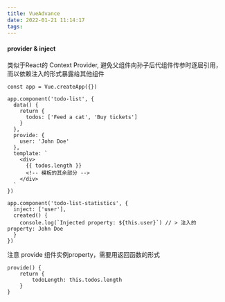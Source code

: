 ```yaml
---
title: VueAdvance
date: 2022-01-21 11:14:17
tags:
---
```

#### provider & inject
类似于React的 Context Provider, 避免父组件向孙子后代组件传参时逐层引用，而以依赖注入的形式暴露给其他组件
```
const app = Vue.createApp({})

app.component('todo-list', {
  data() {
    return {
      todos: ['Feed a cat', 'Buy tickets']
    }
  },
  provide: {
    user: 'John Doe'
  },
  template: `
    <div>
      {{ todos.length }}
      <!-- 模板的其余部分 -->
    </div>
  `
})

app.component('todo-list-statistics', {
  inject: ['user'],
  created() {
    console.log(`Injected property: ${this.user}`) // > 注入的 property: John Doe
  }
})
```
注意 provide 组件实例property，需要用返回函数的形式
```
provide() {
    return {
        todoLength: this.todos.length
    }
}
```